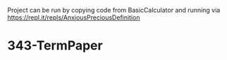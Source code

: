 Project can be run by copying code from BasicCalculator and running via https://repl.it/repls/AnxiousPreciousDefinition 
# 343-TermPaper
